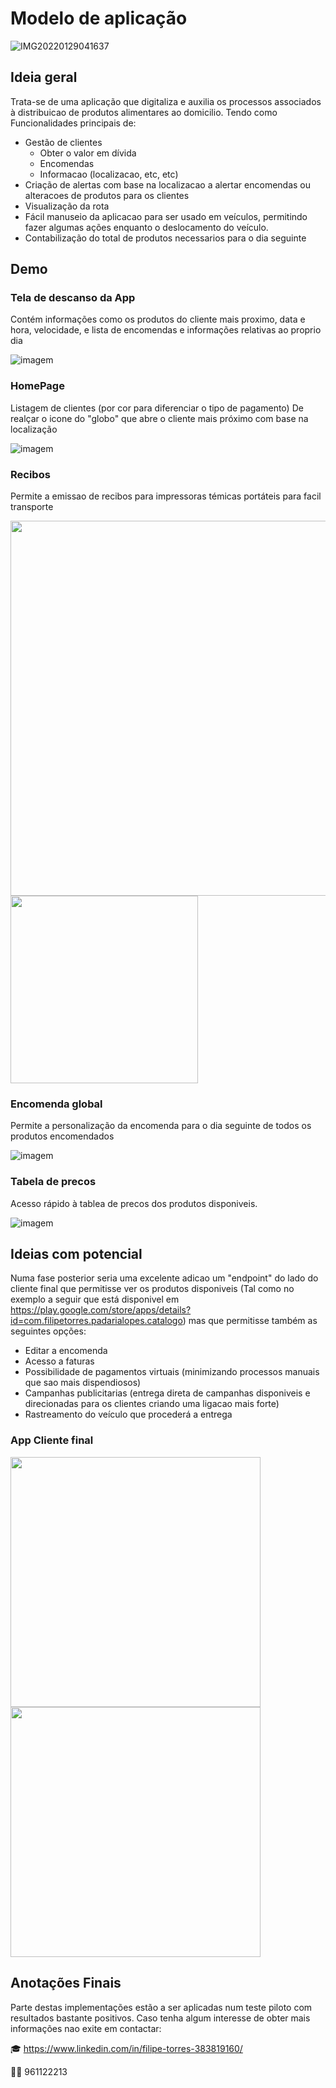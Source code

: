 # Modelo de aplicação

![IMG20220129041637](https://user-images.githubusercontent.com/24275714/151891938-a619fa98-c897-4092-a8ef-648ac73f495c.jpg)

## Ideia geral

Trata-se de uma aplicação que digitaliza e auxilia os processos associados à distribuicao de produtos alimentares ao domicilio.
Tendo como Funcionalidades principais de:
  - Gestão de clientes
    - Obter o valor em dívida
    - Encomendas
    - Informacao (localizacao, etc, etc)
  - Criação de alertas com base na localizacao a alertar encomendas ou alteracoes de produtos para os clientes
  - Visualização da rota
  - Fácil manuseio da aplicacao para ser usado em veículos, permitindo fazer algumas ações enquanto o deslocamento do veículo.
  - Contabilização do total de produtos necessarios para o dia seguinte

## Demo

### Tela de descanso da App
Contém informações como os produtos do cliente mais proximo, data e hora, velocidade, e lista de encomendas e informações relativas ao proprio dia

![imagem](https://user-images.githubusercontent.com/24275714/151242471-1edc0377-62c5-4185-862b-f95cf0d28f29.png)

### HomePage
Listagem de clientes (por cor para diferenciar o tipo de pagamento)
De realçar o icone do "globo" que abre o cliente mais próximo com base na localização

![imagem](https://user-images.githubusercontent.com/24275714/151242880-c9586375-cc2b-49e3-a0a5-e5e5f0abb8a9.png)

### Recibos
Permite a emissao de recibos para impressoras témicas portáteis para facil transporte

<img src = "https://user-images.githubusercontent.com/24275714/152256513-b51607ef-37bb-401f-bd5c-1ec9755b8faa.png" width ="600" /> <img src = "https://user-images.githubusercontent.com/24275714/152646283-bc7b1849-c6d4-4743-a618-2383761d5514.jpg" width ="300" />

### Encomenda global
Permite a personalização da encomenda para o dia seguinte de todos os produtos encomendados

![imagem](https://user-images.githubusercontent.com/24275714/152646814-0e864796-61ff-4595-9527-214055af3121.png)

### Tabela de precos
Acesso rápido à tablea de precos dos produtos disponiveis. 

![imagem](https://user-images.githubusercontent.com/24275714/152646862-fac62e84-56a2-4f15-bbff-1a7b06c74fe0.png)

## Ideias com potencial
Numa fase posterior seria uma excelente adicao um "endpoint" do lado do cliente final que permitisse ver os produtos disponiveis (Tal como no exemplo a seguir que está disponivel em https://play.google.com/store/apps/details?id=com.filipetorres.padarialopes.catalogo) mas que permitisse também as seguintes opções:

- Editar a encomenda
- Acesso a faturas
- Possibilidade de pagamentos virtuais (minimizando processos manuais que sao mais dispendiosos)
- Campanhas publicitarias (entrega direta de campanhas disponiveis e direcionadas para os clientes criando uma ligacao mais forte)
- Rastreamento do veículo que procederá a entrega

### App Cliente final
<img src = "https://user-images.githubusercontent.com/24275714/152647196-865e0e80-5922-405a-9017-2f8c0bb70efc.jpg" height ="400" /> <img src = "https://user-images.githubusercontent.com/24275714/152647197-bfad5c5e-6ca7-4d1a-93ea-2e78dbd89dfc.jpg" height ="400" />

## Anotações Finais
Parte destas implementações estão a ser aplicadas num teste piloto com resultados bastante positivos.
Caso tenha algum interesse de obter mais informações nao exite em contactar:

:mortar_board: https://www.linkedin.com/in/filipe-torres-383819160/

:man_with_turban: 961122213

